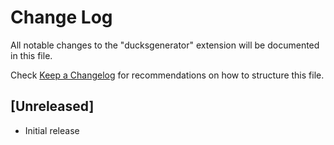 # Change Log
All notable changes to the "ducksgenerator" extension will be documented in this file.

Check [Keep a Changelog](http://keepachangelog.com/) for recommendations on how to structure this file.

## [Unreleased]
- Initial release